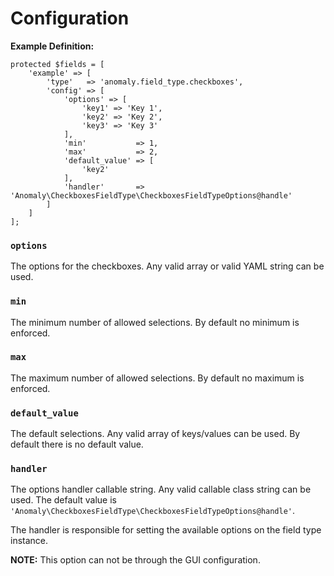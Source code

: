 # Configuration

**Example Definition:**

```
protected $fields = [
    'example' => [
        'type'   => 'anomaly.field_type.checkboxes',
        'config' => [
            'options' => [
                'key1' => 'Key 1',
                'key2' => 'Key 2',
                'key3' => 'Key 3'
            ],
            'min'           => 1,
            'max'           => 2,
            'default_value' => [
                'key2'
            ],
            'handler'       => 'Anomaly\CheckboxesFieldType\CheckboxesFieldTypeOptions@handle'
        ]
    ]
];
```

### `options`

The options for the checkboxes. Any valid array or valid YAML string can be used.

### `min`

The minimum number of allowed selections. By default no minimum is enforced.

### `max`

The maximum number of allowed selections. By default no maximum is enforced.

### `default_value`

The default selections. Any valid array of keys/values can be used. By default there is no default value.

### `handler`

The options handler callable string. Any valid callable class string can be used. The default value is `'Anomaly\CheckboxesFieldType\CheckboxesFieldTypeOptions@handle'`.

The handler is responsible for setting the available options on the field type instance.

**NOTE:** This option can not be through the GUI configuration. 
